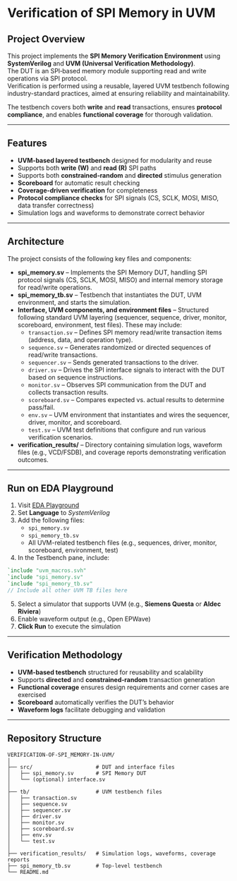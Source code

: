 # **Verification of SPI Memory in UVM**

## **Project Overview**

This project implements the **SPI Memory Verification Environment** using **SystemVerilog** and **UVM (Universal Verification Methodology)**.  
The DUT is an SPI‑based memory module supporting read and write operations via SPI protocol.  
Verification is performed using a reusable, layered UVM testbench following industry-standard practices, aimed at ensuring reliability and maintainability.

The testbench covers both **write** and **read** transactions, ensures **protocol compliance**, and enables **functional coverage** for thorough validation.

---

## **Features**

- **UVM‑based layered testbench** designed for modularity and reuse  
- Supports both **write (W)** and **read (R)** SPI paths  
- Supports both **constrained‑random** and **directed** stimulus generation  
- **Scoreboard** for automatic result checking  
- **Coverage‑driven verification** for completeness  
- **Protocol compliance checks** for SPI signals (CS, SCLK, MOSI, MISO, data transfer correctness)  
- Simulation logs and waveforms to demonstrate correct behavior  

---

## **Architecture**

The project consists of the following key files and components:

- **spi_memory.sv** – Implements the SPI Memory DUT, handling SPI protocol signals (CS, SCLK, MOSI, MISO) and internal memory storage for read/write operations.  
- **spi_memory_tb.sv** – Testbench that instantiates the DUT, UVM environment, and starts the simulation.  
- **Interface, UVM components, and environment files** – Structured following standard UVM layering (sequencer, sequence, driver, monitor, scoreboard, environment, test files). These may include:
  - `transaction.sv` – Defines SPI memory read/write transaction items (address, data, and operation type).
  - `sequence.sv` – Generates randomized or directed sequences of read/write transactions.
  - `sequencer.sv` – Sends generated transactions to the driver.
  - `driver.sv` – Drives the SPI interface signals to interact with the DUT based on sequence instructions.
  - `monitor.sv` – Observes SPI communication from the DUT and collects transaction results.
  - `scoreboard.sv` – Compares expected vs. actual results to determine pass/fail.
  - `env.sv` – UVM environment that instantiates and wires the sequencer, driver, monitor, and scoreboard.
  - `test.sv` – UVM test definitions that configure and run various verification scenarios.
- **verification_results/** – Directory containing simulation logs, waveform files (e.g., VCD/FSDB), and coverage reports demonstrating verification outcomes.

---

## **Run on EDA Playground**

1. Visit [EDA Playground](https://www.edaplayground.com/)  
2. Set **Language** to *SystemVerilog*  
3. Add the following files:
   - `spi_memory.sv`
   - `spi_memory_tb.sv`
   - All UVM-related testbench files (e.g., sequences, driver, monitor, scoreboard, environment, test)
4. In the Testbench pane, include:
```verilog
`include "uvm_macros.svh"
`include "spi_memory.sv"
`include "spi_memory_tb.sv"
// Include all other UVM TB files here
```
5. Select a simulator that supports UVM (e.g., **Siemens Questa** or **Aldec Riviera**)  
6. Enable waveform output (e.g., Open EPWave)  
7. **Click Run** to execute the simulation  

---

## **Verification Methodology**

- **UVM‑based testbench** structured for reusability and scalability  
- Supports **directed** and **constrained‑random** transaction generation  
- **Functional coverage** ensures design requirements and corner cases are exercised  
- **Scoreboard** automatically verifies the DUT’s behavior  
- **Waveform logs** facilitate debugging and validation  

---

## **Repository Structure**

```
VERIFICATION-OF-SPI_MEMORY-IN-UVM/
│
├── src/                    # DUT and interface files
│   ├── spi_memory.sv       # SPI Memory DUT
│   └── (optional) interface.sv
│
├── tb/                     # UVM testbench files
│   ├── transaction.sv
│   ├── sequence.sv
│   ├── sequencer.sv
│   ├── driver.sv
│   ├── monitor.sv
│   ├── scoreboard.sv
│   ├── env.sv
│   └── test.sv
│
├── verification_results/   # Simulation logs, waveforms, coverage reports
├── spi_memory_tb.sv        # Top-level testbench
└── README.md
```

